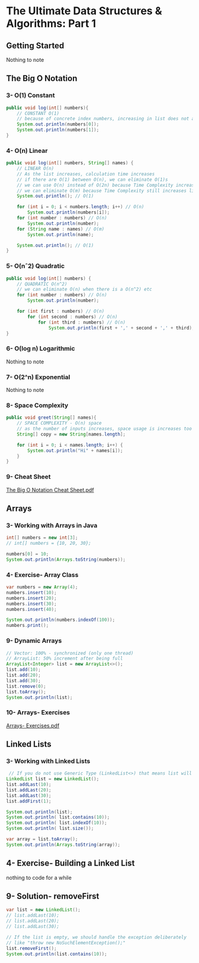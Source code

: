 # The Ultimate Data Structures & Algorithms: Part 1

## Getting Started
Nothing to note

## The Big O Notation

### 3- O(1) Constant
``` java
public void log(int[] numbers){
    // CONSTANT O(1)
    // because of concrete index numbers, increasing in list does not affect the performance
    System.out.println(numbers[0]);
    System.out.println(numbers[1]);
}
```

### 4- O(n) Linear
```java
public void log(int[] numbers, String[] names) {
    // LINEAR O(n)
    // As the list increases, calculation time increases
    // if there are O(1) between O(n), we can eliminate O(1)s
    // we can use O(n) instead of O(2n) because Time Complexity increases linearly
    // we can eliminate O(m) because Time Complexity still increases linearly
    System.out.println(); // O(1)

    for (int i = 0; i < numbers.length; i++) // O(n)
        System.out.println(numbers[i]);
    for (int number : numbers) // O(n)
        System.out.println(number);
    for (String name : names) // O(m)
        System.out.println(name);

    System.out.println(); // O(1)
}
```

### 5- O(nˆ2) Quadratic
```java
public void log(int[] numbers) {
    // QUADRATIC O(n^2)
    // we can eliminate O(n) when there is a O(n^2) etc
    for (int number : numbers) // O(n)
        System.out.println(number);

    for (int first : numbers) // O(n)
        for (int second : numbers) // O(n)
            for (int third : numbers) // O(n)
                System.out.println(first + ',' + second + ',' + third);
}
```

### 6- O(log n) Logarithmic
Nothing to note

### 7- O(2^n) Exponential
Nothing to note

### 8- Space Complexity
```java
public void greet(String[] names){
    // SPACE COMPLEXITY - O(n) space
    // as the number of inputs increases, space usage is increases too
    String[] copy = new String[names.length];

    for (int i = 0; i < names.length; i++) {
        System.out.println("Hi" + names[i]);
    }
}

```

### 9- Cheat Sheet
[The Big O Notation Cheat Sheet.pdf](Cheat%20Sheet%20-%20Big%20O.pdf)

## Arrays

### 3- Working with Arrays in Java
```java
int[] numbers = new int[3];
// int[] numbers = {10, 20, 30};

numbers[0] = 10;
System.out.println(Arrays.toString(numbers));
```
### 4- Exercise- Array Class
```java
var numbers = new Array(4);
numbers.insert(10);
numbers.insert(20);
numbers.insert(30);
numbers.insert(40);

System.out.println(numbers.indexOf(100));
numbers.print();
```
       
### 9- Dynamic Arrays
```java
// Vector: 100% - synchronized (only one thread)
// ArrayList: 50% increment after being full
ArrayList<Integer> list = new ArrayList<>();
list.add(10);
list.add(20);
list.add(30);
list.remove(0);
list.toArray();
System.out.println(list);
```

### 10- Arrays- Exercises
[Arrays- Exercises.pdf](Arrays-%20Exercises.pdf)

## Linked Lists

### 3- Working with Linked Lists

```java
 // If you do not use Generic Type (LinkedList<>) that means list will store Objects
LinkedList list = new LinkedList();
list.addLast(10);
list.addLast(20);
list.addLast(30);
list.addFirst(1);

System.out.println(list);
System.out.println( list.contains(10));
System.out.println( list.indexOf(10));
System.out.println( list.size());

var array = list.toArray();
System.out.println(Arrays.toString(array));
```

## 4- Exercise- Building a Linked List
nothing to code for a while
## 9- Solution- removeFirst
```java
var list = new LinkedList();
// list.addLast(10);
// list.addLast(20);
// list.addLast(30);

// If the list is empty, we should handle the exception deliberately 
// like "throw new NoSuchElementException();"
list.removeFirst();
System.out.println(list.contains(10));
```

